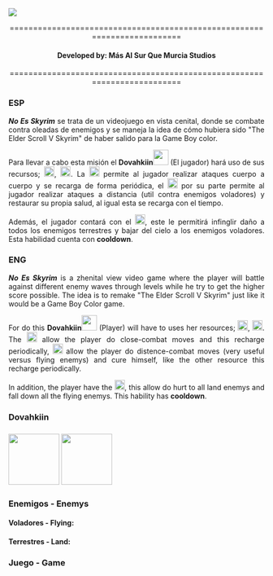 <img src="https://github.com/pablma13/This-is-not-Skyrim/blob/master/sprites/titulo.png"></img>


<p align="center">=========================================================================</p>
<h4 align="center">Developed by: Más Al Sur Que Murcia Studios</h4>
<p align="center">=========================================================================</p>


<h3>ESP</h3>
<p align="justify"> <i><b>No Es Skyrim</b></i> se trata de un videojuego en vista cenital, donde se combate contra oleadas de enemigos y se maneja la idea de cómo hubiera sido "The Elder Scroll V Skyrim" de haber salido para la Game Boy color.</p>

<p align="justify">Para llevar a cabo esta misión el <b>Dovahkiin</b><img src="https://github.com/pablma13/This-is-not-Skyrim/blob/master/sprites/Caminar%20Frente.gif" windth="30" height="30"></img> (El jugador) hará uso de sus recursos; <img src="https://github.com/pablma13/This-is-not-Skyrim/blob/master/sprites/gitstamina.gif"  windth="20" height="20"></img>, <img src="https://github.com/pablma13/This-is-not-Skyrim/blob/master/sprites/gitmana.gif"  windth="20" height="20"></img>. La <img src="https://github.com/pablma13/This-is-not-Skyrim/blob/master/sprites/gitstamina.gif"  windth="20" height="20"></img> permite al jugador realizar ataques cuerpo a cuerpo y se recarga de forma periódica, el <img src="https://github.com/pablma13/This-is-not-Skyrim/blob/master/sprites/gitmana.gif"  windth="20" height="20"></img> por su parte permite al jugador realizar ataques a distancia (util contra enemigos voladores) y restaurar su propia salud, al igual esta se recarga con el tiempo.</p>

<p align="justify">Además, el jugador contará con el <img src="https://github.com/pablma13/This-is-not-Skyrim/blob/master/sprites/gitthuum.gif"  windth="20" height="20"></img>, este le permitirá infinglir daño a todos los enemigos terrestres y bajar del cielo a los enemigos voladores. Esta habilidad cuenta con <b>cooldown</b>.</p>


<h3>ENG</h3>
<p align="justify"> <i><b>No Es Skyrim</b></i> is a zhenital view video game where the player will battle against different enemy waves through levels while he try to get the higher score possible. The idea is to remake "The Elder Scroll V Skyrim" just like it would be a Game Boy Color game.</p>

<p align="justify">For do this <b>Dovahkiin</b><img src="https://github.com/pablma13/This-is-not-Skyrim/blob/master/sprites/Caminar%20Frente.gif" windth="30" height="30"></img> (Player) will have to uses her resources; <img src="https://github.com/pablma13/This-is-not-Skyrim/blob/master/sprites/gitstamina.gif"  windth="20" height="20"></img>, <img src="https://github.com/pablma13/This-is-not-Skyrim/blob/master/sprites/gitmana.gif"  windth="20" height="20"></img>. The <img src="https://github.com/pablma13/This-is-not-Skyrim/blob/master/sprites/gitstamina.gif"  windth="20" height="20"></img> allow the player do close-combat moves and this recharge periodically, <img src="https://github.com/pablma13/This-is-not-Skyrim/blob/master/sprites/gitmana.gif"  windth="20" height="20"></img> allow the player do distence-combat moves (very useful versus flying enemys) and cure himself, like the other resource this recharge periodically.</p>

<p align="justify">In addition, the player have the <img src="https://github.com/pablma13/This-is-not-Skyrim/blob/master/sprites/gitthuum.gif"  windth="20" height="20"></img>, this allow do hurt to all land enemys and fall down all the flying enemys. This hability has <b>cooldown</b>.</p>

<h3>Dovahkiin<h3>
<img src="https://github.com/pablma13/This-is-not-Skyrim/blob/master/sprites/Caminar%20Frente.gif" windth="100" height="100"></img>
<img src="https://github.com/pablma13/This-is-not-Skyrim/blob/master/sprites/Caminar%20Espalda.gif" windth="100" height="100"></img>
<h3>Enemigos - Enemys</h3>

<h4>Voladores - Flying: </h4>
<h4>Terrestres - Land: </h4>


<h3>Juego - Game</h3>
